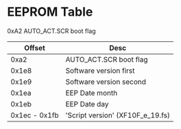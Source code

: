 # EEPROM Table
0xA2 AUTO_ACT.SCR boot flag

| Offset | Desc |
| - | - |
| 0xa2 | AUTO_ACT.SCR boot flag |
| 0x1e8 | Software version first |
| 0x1e9 | Software version second |
| 0x1ea | EEP Date month |
| 0x1eb | EEP Date day |
| 0x1ec - 0x1fb | 'Script version' (XF10F_e_19.fs) |
